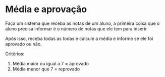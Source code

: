 # Média e aprovação

Faça um sistema que receba as notas de um aluno, a primeira coisa que o aluno precisa informar é o número de notas que ele tem para inserir.

Após isso, receba todas as todas e calcule a média e informe se ele foi aprovado ou não.

Critérios:
1. Média maior ou igual a 7 = aprovado
2. Média menor que 7 = reprovado